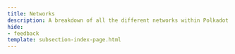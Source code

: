 ```yaml
---
title: Networks
description: A breakdown of all the different networks within Polkadot.
hide: 
- feedback
template: subsection-index-page.html
---
```

